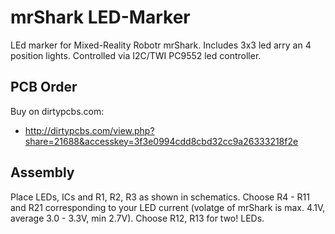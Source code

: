 # mrShark LED-Marker
LEd marker for Mixed-Reality Robotr mrShark.
Includes 3x3 led arry an 4 position lights.
Controlled via I2C/TWI PC9552 led controller.

## PCB Order
Buy on dirtypcbs.com:

* http://dirtypcbs.com/view.php?share=21688&accesskey=3f3e0994cdd8cbd32cc9a26333218f2e
    
## Assembly
Place LEDs, ICs and R1, R2, R3 as shown in schematics.
Choose R4 - R11 and R21 corresponding to your LED current (volatge of mrShark is max. 4.1V, average 3.0 - 3.3V, min 2.7V).
Choose R12, R13 for two! LEDs.
